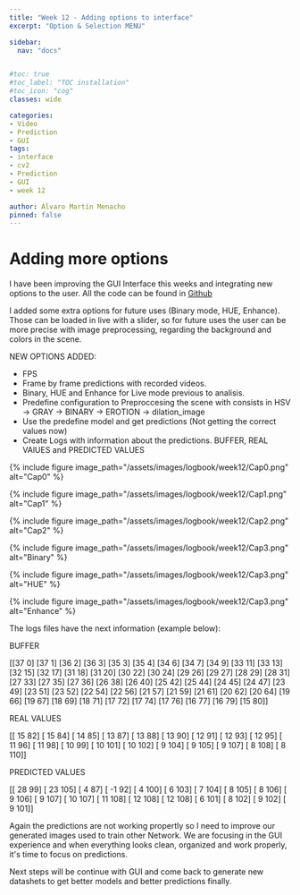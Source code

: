 ```yaml
---
title: "Week 12 - Adding options to interface"
excerpt: "Option & Selection MENU"

sidebar:
  nav: "docs"


#toc: true
#toc_label: "TOC installation"
#toc_icon: "cog"
classes: wide

categories:
- Video
- Prediction
- GUI
tags:
- interface
- cv2
- Prediction
- GUI
- week 12

author: Álvaro Martín Menacho
pinned: false
---
```


# Adding more options

I have been improving the GUI Interface this weeks and integrating new options to the user.
All the code can be found in [Github](https://github.com/RoboticsLabURJC/2020-tfg-alvaro-martin/tree/main/Main%20Program)


I added some extra options for future uses (Binary mode, HUE, Enhance). Those can be loaded in live with a slider, so for future uses
the user can be more precise with image preprocessing, regarding the background and colors in the scene.

NEW OPTIONS ADDED:

- FPS
- Frame by frame predictions with recorded videos.
- Binary, HUE and Enhance for Live mode previous to analisis.
- Predefine configuration to Preproccesing the scene with consists in HSV -> GRAY -> BINARY -> EROTION -> dilation_image
- Use the predefine model and get predictions (Not getting the correct values now)
- Create Logs with information about the predictions. BUFFER, REAL VAlUES and PREDICTED VALUES

{% include figure image_path="/assets/images/logbook/week12/Cap0.png" alt="Cap0" %}

{% include figure image_path="/assets/images/logbook/week12/Cap1.png" alt="Cap1" %}

{% include figure image_path="/assets/images/logbook/week12/Cap2.png" alt="Cap2" %}

{% include figure image_path="/assets/images/logbook/week12/Cap3.png" alt="Binary" %}

{% include figure image_path="/assets/images/logbook/week12/Cap3.png" alt="HUE" %}

{% include figure image_path="/assets/images/logbook/week12/Cap3.png" alt="Enhance" %}


The logs files have the next information (example below):

BUFFER

[[37  0]
 [37  1]
 [36  2]
 [36  3]
 [35  3]
 [35  4]
 [34  6]
 [34  7]
 [34  9]
 [33 11]
 [33 13]
 [32 15]
 [32 17]
 [31 18]
 [31 20]
 [30 22]
 [30 24]
 [29 26]
 [29 27]
 [28 29]
 [28 31]
 [27 33]
 [27 35]
 [27 36]
 [26 38]
 [26 40]
 [25 42]
 [25 44]
 [24 45]
 [24 47]
 [23 49]
 [23 51]
 [23 52]
 [22 54]
 [22 56]
 [21 57]
 [21 59]
 [21 61]
 [20 62]
 [20 64]
 [19 66]
 [19 67]
 [18 69]
 [18 71]
 [17 72]
 [17 74]
 [17 76]
 [16 77]
 [16 79]
 [15 80]]

REAL VALUES

[[ 15  82]
 [ 15  84]
 [ 14  85]
 [ 13  87]
 [ 13  88]
 [ 13  90]
 [ 12  91]
 [ 12  93]
 [ 12  95]
 [ 11  96]
 [ 11  98]
 [ 10  99]
 [ 10 101]
 [ 10 102]
 [  9 104]
 [  9 105]
 [  9 107]
 [  8 108]
 [  8 110]]

PREDICTED VALUES

[[ 28  99]
 [ 23 105]
 [  4  87]
 [ -1  92]
 [  4 100]
 [  6 103]
 [  7 104]
 [  8 105]
 [  8 106]
 [  9 106]
 [  9 107]
 [ 10 107]
 [ 11 108]
 [ 12 108]
 [ 12 108]
 [  6 101]
 [  8 102]
 [  9 102]
 [  9 101]]

Again the predictions are not working propertly so I need to improve our generated images used to train other Network.
We are focusing in the GUI experience and when everything looks clean, organized and work properly, it's time to focus on predictions.

Next steps will be continue with GUI and come back to generate new datashets to get better models and better predictions finally.
